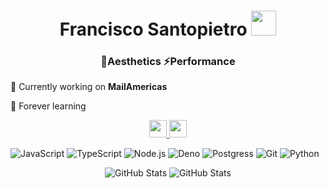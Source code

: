 <h1 align="center">Francisco Santopietro <img src="https://media.giphy.com/media/VgCDAzcKvsR6OM0uWg/giphy.gif" width="40"></h1>
<h3 align="center">🌌Aesthetics ⚡Performance</h3>

🚀 Currently working on **MailAmericas**

💚 Forever learning

<div align="center">
  <a href="https://www.linkedin.com/in/francisco-santopietro">
    <img src="https://img.shields.io/badge/LinkedIn-%230077B5.svg?&style=for-the-badge&logo=linkedin&logoColor=white" height="28" />
  </a>
  <a href="https://dracorfs.dev">
    <img src="https://img.shields.io/badge/Portfolio-%2312100E.svg?&style=for-the-badge" height="28" />
  </a>
</div>

![JavaScript](https://img.shields.io/badge/-JavaScript-black?style=flat-square&logo=javascript)
![TypeScript](https://img.shields.io/badge/-TypeScript-black?style=flat-square&logo=typescript)
![Node.js](https://img.shields.io/badge/-Node.js-black?style=flat-square&logo=node.js)
![Deno](https://img.shields.io/badge/-Deno-black?style=flat-square&logo=deno&logoColor=f5f5f5)
![Postgress](https://img.shields.io/badge/-Postgress-black?style=flat-square&logo=PostgreSQL)
![Git](https://img.shields.io/badge/-Git-black?style=flat-square&logo=git)
![Python](https://img.shields.io/badge/-Python-black?style=flat-square&logo=Python)

<div align="center">
    <img align="top" src="https://github-readme-stats-sigma-five.vercel.app/api/top-langs/?username=Dracorfs&layout=compact&theme=vue-dark" alt="GitHub Stats" />
    <img align="top" src="https://github-readme-stats-sigma-five.vercel.app/api?username=Dracorfs&show_icons=true&theme=vue-dark" alt="GitHub Stats" />
</div>
